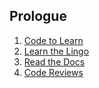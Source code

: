 ## Prologue

1. [Code to Learn](./01-code-to-learn.md)
2. [Learn the Lingo](./02-learn-the-lingo.md)
3. [Read the Docs](./03-read-the-docs.md)
4. [Code Reviews](./04-code-reviews.md)
